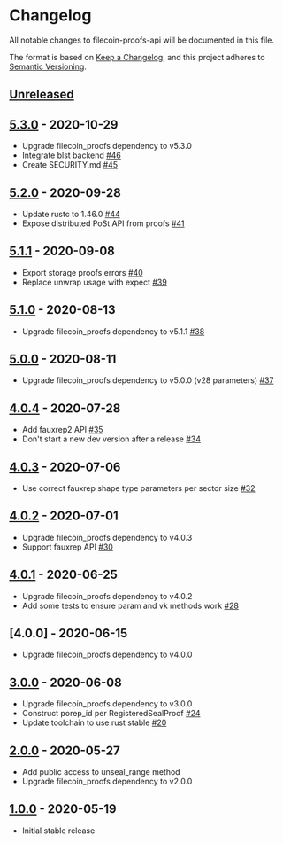 # Changelog

All notable changes to filecoin-proofs-api will be documented in this file.

The format is based on [Keep a Changelog](https://keepachangelog.com/en/1.0.0/),
and this project adheres to [Semantic Versioning](https://book.async.rs/overview/stability-guarantees.html).

## [Unreleased]

## [5.3.0] - 2020-10-29

- Upgrade filecoin_proofs dependency to v5.3.0
- Integrate blst backend [#46](https://github.com/filecoin-project/rust-filecoin-proofs-api/pull/46)
- Create SECURITY.md [#45](https://github.com/filecoin-project/rust-filecoin-proofs-api/pull/45)

## [5.2.0] - 2020-09-28

- Update rustc to 1.46.0 [#44](https://github.com/filecoin-project/rust-filecoin-proofs-api/pull/44)
- Expose distributed PoSt API from proofs [#41](https://github.com/filecoin-project/rust-filecoin-proofs-api/pull/41)

## [5.1.1] - 2020-09-08

- Export storage proofs errors [#40](https://github.com/filecoin-project/rust-filecoin-proofs-api/pull/40)
- Replace unwrap usage with expect [#39](https://github.com/filecoin-project/rust-filecoin-proofs-api/pull/39)

## [5.1.0] - 2020-08-13

- Upgrade filecoin_proofs dependency to v5.1.1 [#38](https://github.com/filecoin-project/rust-filecoin-proofs-api/pull/38)

## [5.0.0] - 2020-08-11

- Upgrade filecoin_proofs dependency to v5.0.0 (v28 parameters) [#37](https://github.com/filecoin-project/rust-filecoin-proofs-api/pull/37)

## [4.0.4] - 2020-07-28

- Add fauxrep2 API [#35](https://github.com/filecoin-project/rust-filecoin-proofs-api/pull/35)
- Don't start a new dev version after a release [#34](https://github.com/filecoin-project/rust-filecoin-proofs-api/pull/34)

## [4.0.3] - 2020-07-06

- Use correct fauxrep shape type parameters per sector size [#32](https://github.com/filecoin-project/rust-filecoin-proofs-api/pull/32)

## [4.0.2] - 2020-07-01

- Upgrade filecoin_proofs dependency to v4.0.3
- Support fauxrep API [#30](https://github.com/filecoin-project/rust-filecoin-proofs-api/pull/30)

## [4.0.1] - 2020-06-25

- Upgrade filecoin_proofs dependency to v4.0.2
- Add some tests to ensure param and vk methods work [#28](https://github.com/filecoin-project/rust-filecoin-proofs-api/pull/28)

## [4.0.0] - 2020-06-15

- Upgrade filecoin_proofs dependency to v4.0.0

## [3.0.0] - 2020-06-08

- Upgrade filecoin_proofs dependency to v3.0.0
- Construct porep_id per RegisteredSealProof [#24](https://github.com/filecoin-project/rust-filecoin-proofs-api/pull/24)
- Update toolchain to use rust stable [#20](https://github.com/filecoin-project/rust-filecoin-proofs-api/pull/20)

## [2.0.0] - 2020-05-27

- Add public access to unseal_range method
- Upgrade filecoin_proofs dependency to v2.0.0

## [1.0.0] - 2020-05-19

- Initial stable release

[Unreleased]: https://github.com/filecoin-project/rust-filecoin-proofs-api/compare/v5.3.0...HEAD
[5.3.0]: https://github.com/filecoin-project/rust-filecoin-proofs-api/tree/v5.3.0
[5.2.0]: https://github.com/filecoin-project/rust-filecoin-proofs-api/tree/v5.2.0
[5.1.1]: https://github.com/filecoin-project/rust-filecoin-proofs-api/tree/v5.1.1
[5.1.0]: https://github.com/filecoin-project/rust-filecoin-proofs-api/tree/v5.1.0
[5.0.0]: https://github.com/filecoin-project/rust-filecoin-proofs-api/tree/v5.0.0
[4.0.4]: https://github.com/filecoin-project/rust-filecoin-proofs-api/tree/v4.0.4
[4.0.3]: https://github.com/filecoin-project/rust-filecoin-proofs-api/tree/v4.0.3
[4.0.2]: https://github.com/filecoin-project/rust-filecoin-proofs-api/tree/v4.0.2
[4.0.1]: https://github.com/filecoin-project/rust-filecoin-proofs-api/tree/v4.0.1
[3.0.0]: https://github.com/filecoin-project/rust-filecoin-proofs-api/tree/v3.0.0
[2.0.0]: https://github.com/filecoin-project/rust-filecoin-proofs-api/tree/v2.0.0
[1.0.0]: https://github.com/filecoin-project/rust-filecoin-proofs-api/tree/v1.0.0
